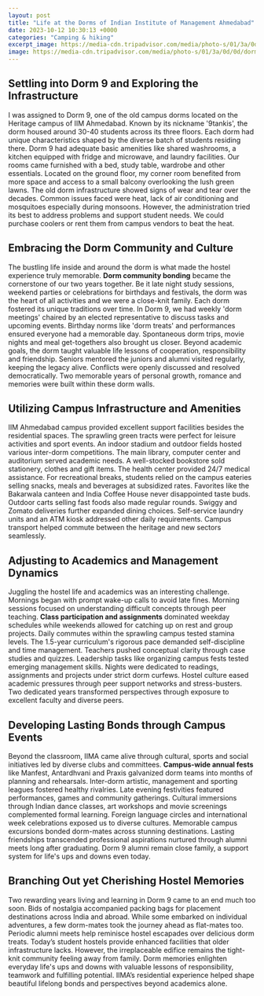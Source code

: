 ```yaml
---
layout: post
title: "Life at the Dorms of Indian Institute of Management Ahmedabad"
date: 2023-10-12 10:30:13 +0000
categories: "Camping & hiking"
excerpt_image: https://media-cdn.tripadvisor.com/media/photo-s/01/3a/0d/0d/dorms-p-indian-institute.jpg
image: https://media-cdn.tripadvisor.com/media/photo-s/01/3a/0d/0d/dorms-p-indian-institute.jpg
---
```


## **Settling into Dorm 9 and Exploring the Infrastructure**
I was assigned to Dorm 9, one of the old campus dorms located on the Heritage campus of IIM Ahmedabad. Known by its nickname '9tankis', the dorm housed around 30-40 students across its three floors. Each dorm had unique characteristics shaped by the diverse batch of students residing there. 
Dorm 9 had adequate basic amenities like shared washrooms, a kitchen equipped with fridge and microwave, and laundry facilities. Our rooms came furnished with a bed, study table, wardrobe and other essentials. Located on the ground floor, my corner room benefited from more space and access to a small balcony overlooking the lush green lawns. 
The old dorm infrastructure showed signs of wear and tear over the decades. Common issues faced were heat, lack of air conditioning and mosquitoes especially during monsoons. However, the administration tried its best to address problems and support student needs. We could purchase coolers or rent them from campus vendors to beat the heat.
## **Embracing the Dorm Community and Culture**
The bustling life inside and around the dorm is what made the hostel experience truly memorable. **Dorm community bonding** became the cornerstone of our two years together. Be it late night study sessions, weekend parties or celebrations for birthdays and festivals, the dorm was the heart of all activities and we were a close-knit family. 
Each dorm fostered its unique traditions over time. In Dorm 9, we had weekly 'dorm meetings' chaired by an elected representative to discuss tasks and upcoming events. Birthday norms like 'dorm treats' and performances ensured everyone had a memorable day. Spontaneous dorm trips, movie nights and meal get-togethers also brought us closer.
Beyond academic goals, the dorm taught valuable life lessons of cooperation, responsibility and friendship. Seniors mentored the juniors and alumni visited regularly, keeping the legacy alive. Conflicts were openly discussed and resolved democratically. Two memorable years of personal growth, romance and memories were built within these dorm walls.
## **Utilizing Campus Infrastructure and Amenities**  
IIM Ahmedabad campus provided excellent support facilities besides the residential spaces. The sprawling green tracts were perfect for leisure activities and sport events. An indoor stadium and outdoor fields hosted various inter-dorm competitions.
The main library, computer center and auditorium served academic needs. A well-stocked bookstore sold stationery, clothes and gift items. The health center provided 24/7 medical assistance. 
For recreational breaks, students relied on the campus eateries selling snacks, meals and beverages at subsidized rates. Favorites like the Bakarwala canteen and India Coffee House never disappointed taste buds.
Outdoor carts selling fast foods also made regular rounds. Swiggy and Zomato deliveries further expanded dining choices.
Self-service laundry units and an ATM kiosk addressed other daily requirements. Campus transport helped commute between the heritage and new sectors seamlessly.
## **Adjusting to Academics and Management Dynamics**
Juggling the hostel life and academics was an interesting challenge. Mornings began with prompt wake-up calls to avoid late fines. Morning sessions focused on understanding difficult concepts through peer teaching.
**Class participation and assignments** dominated weekday schedules while weekends allowed for catching up on rest and group projects. Daily commutes within the sprawling campus tested stamina levels.
The 1.5-year curriculum's rigorous pace demanded self-discipline and time management. Teachers pushed conceptual clarity through case studies and quizzes. Leadership tasks like organizing campus fests tested emerging management skills.
Nights were dedicated to readings, assignments and projects under strict dorm curfews. Hostel culture eased academic pressures through peer support networks and stress-busters. Two dedicated years transformed perspectives through exposure to excellent faculty and diverse peers.
## **Developing Lasting Bonds through Campus Events**  
Beyond the classroom, IIMA came alive through cultural, sports and social initiatives led by diverse clubs and committees. **Campus-wide annual fests** like Manfest, Antardhvani and Praxis galvanized dorm teams into months of planning and rehearsals.
Inter-dorm artistic, management and sporting leagues fostered healthy rivalries. Late evening festivities featured performances, games and community gatherings. 
Cultural immersions through Indian dance classes, art workshops and movie screenings complemented formal learning. Foreign language circles and international week celebrations exposed us to diverse cultures.
Memorable campus excursions bonded dorm-mates across stunning destinations. Lasting friendships transcended professional aspirations nurtured through alumni meets long after graduating. Dorm 9 alumni remain close family, a support system for life's ups and downs even today.
## **Branching Out yet Cherishing Hostel Memories**
Two rewarding years living and learning in Dorm 9 came to an end much too soon. Bids of nostalgia accompanied packing bags for placement destinations across India and abroad. 
While some embarked on individual adventures, a few dorm-mates took the journey ahead as flat-mates too. Periodic alumni meets help reminisce hostel escapades over delicious dorm treats. 
Today’s student hostels provide enhanced facilities that older infrastructure lacks. However, the irreplaceable edifice remains the tight-knit community feeling away from family. Dorm memories enlighten everyday life's ups and downs with valuable lessons of responsibility, teamwork and fulfilling potential. IIMA’s residential experience helped shape beautiful lifelong bonds and perspectives beyond academics alone.
